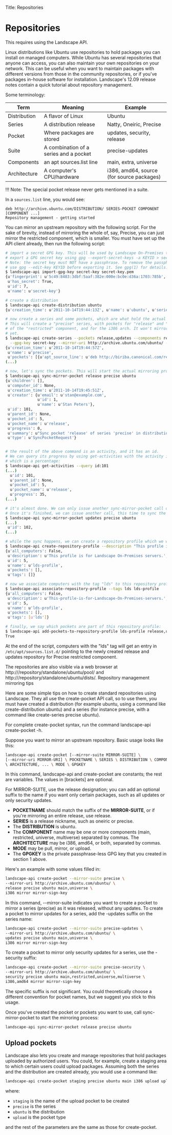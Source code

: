 Title: Repositories

# Repositories

This requires using the Landscape API.

Linux distributions like Ubuntu use repositories to hold packages you can
install on managed computers. While Ubuntu has several repositories that anyone
can access, you can also maintain your own repositories on your network. This
can be useful when you want to maintain packages with different versions from
those in the community repositories, or if you've packages in-house software
for installation. Landscape's 12.09 release notes contain a quick tutorial
about repository management.

Some terminology:

|Term               | Meaning	                             | Example
|-------------------|----------------------------------------|--------------------------------------
|Distribution       | A flavor of Linux                      | Ubuntu
|Series             | A distribution release                 | Natty, Oneiric, Precise
|Pocket             | Where packages are stored              | updates, security, release
|Suite              | A combination of a series and a pocket | precise-updates
|Components         | an apt sources.list line               | main, extra, universe
|Architecture       | A computer's CPU/hardware	             | i386, amd64, source (for source packages)

!!! Note: The special pocket release never gets mentioned in a suite.

In a `sources.list` line, you would see:

```no-format
deb http://archive.ubuntu.com/DISTRIBUTION/ SERIES-POCKET COMPONENT [COMPONENT ...]
Repository management - getting started
```

You can mirror an upstream repository with the following script. For the sake
of brevity, instead of mirroring the whole of, say, Precise, you can just
mirror the restricted component, which is smaller. You must have set up the API
client already, then run the following script:

```bash
# import a secret GPG key. This will be used by Landscape On-Premises to sign the repository.
# export a GPG secret key using gpg --export-secret-keys -a KEYID > secret-key.pem
# Note: the secret key must NOT have a passphrase. To remove the passphrase from a key,
# use gpg --edit-key KEYID before exporting it. See gpg(1) for details.
$ landscape-api import-gpg-key secret-key secret-key.pem
{u'fingerprint': u'5c49:8483:3dbf:5aaf:382e:000e:bc0e:d36a:1703:785b',
 u'has_secret': True,
 u'id': 7,
 u'name': u'secret-key'}

# create a distribution
$ landscape-api create-distribution ubuntu
{u'creation_time': u'2011-10-14T19:44:13Z', u'name': u'ubuntu', u'series': []}

# now create a series and some pockets, which are what hold the actual packages.
# This will create a "precise" series, with pockets for "release" and "main"
# of the "restricted" component, and for the i386 arch. It won't mirror any packages
# yet.
$ landscape-api create-series --pockets release,updates --components restricted --architectures i386 \
  --gpg-key secret-key --mirror-uri http://archive.ubuntu.com/ubuntu/ --mirror-series lucid lucid ubuntu
{u'creation_time': u'2011-10-14T19:44:57Z',
 u'name': u'precise',
 u'pockets': [{u'apt_source_line': u'deb http://biriba.canonical.com/repository/standalone/ubuntu precise restricted',
(...)

# now, let's sync the pockets. This will start the actual mirroring process:
$ landscape-api sync-mirror-pocket release precise ubuntu
{u'children': [],
 u'computer_id': None,
 u'creation_time': u'2011-10-14T19:45:51Z',
 u'creator': {u'email': u'stan@example.com',
              u'id': 1,
              u'name': u'Stan Peters'},
 u'id': 101,
 u'parent_id': None,
 u'pocket_id': 5,
 u'pocket_name': u'release',
 u'progress': 0,
 u'summary': u"Sync pocket 'release' of series 'precise' in distribution 'ubuntu'",
 u'type': u'SyncPocketRequest'}


# the result of the above command is an activity, and it has an id.
# We can query its progress by using get-activities with the activity id, and inspect the "progress" result, 
# which is a percentage:
$ landscape-api get-activities --query id:101
(...)
  u'id': 101,
  u'parent_id': None,
  u'pocket_id': 5,
  u'pocket_name': u'release',
  u'progress': 35,
(...)

# it's almost done. We can only issue another sync-mirror-pocket call once the above is finished.
# Once it's finished, we can issue another call, this time to sync the updates pocket:
$ landscape-api sync-mirror-pocket updates precise ubuntu
(...)
 u'id': 102,
(...)

# while the sync happens, we can create a repository profile which we will later apply to computers:
$ landscape-api create-repository-profile --description "This profile is for Landscape On-Premises servers." lds-profile
{u'all_computers': False,
 u'description': u'This profile is for Landscape On-Premises servers.',
 u'id': 5,
 u'name': u'lds-profile',
 u'pockets': [],
 u'tags': []}

# now we associate computers with the tag "lds" to this repository profile:
$ landscape-api associate-repository-profile --tags lds lds-profile
{u'all_computers': False,
 u'description': u'This-profile-is-for-Landscape-On-Premises-servers.',
 u'id': 5,
 u'name': u'lds-profile',
 u'pockets': [],
 u'tags': [u'lds']}

# finally, we say which pockets are part of this repository profile:
$ landscape-api add-pockets-to-repository-profile lds-profile release,updates precise ubuntu
True
```

At the end of the script, computers with the "lds" tag will get an entry in
`/etc/apt/sources.list.d/` pointing to the newly created release and updates
repository for Precise restricted component.

The repositories are also visible via a web browser at
http://<lds-server>/repository/standalone/ubuntu/pool/ and
http://<lds-server>/repository/standalone/ubuntu/dists/.  Repository management
mirroring tips

Here are some simple tips on how to create standard repositories using
Landscape. They all use the create-pocket API call, so to use them, you must
have created a distribution (for example ubuntu, using a command like
create-distribution ubuntu) and a series (for instance precise, with a command
like create-series precise ubuntu).

For complete create-pocket syntax, run the command landscape-api create-pocket
-h.

Suppose you want to mirror an upstream repository. Basic usage looks like this:

```bash
landscape-api create-pocket [--mirror-suite MIRROR-SUITE] \
[--mirror-uri MIRROR-URI] \ POCKETNAME \ SERIES \ DISTRIBUTION \ COMPONENT, ...
\ ARCHITECTURE, ... \ MODE \ GPGKEY
```    

In this command, landscape-api and create-pocket are constants; the rest are
variables. The values in [brackets] are optional.

For MIRROR-SUITE, use the release designation; you can add an optional suffix
to the name if you want only certain packages, such as all updates or only
security updates.

- **POCKETNAME** should match the suffix of the **MIRROR-SUITE**, or if you're mirroring
  an entire release, use release.
- **SERIES** is a release nickname, such as oneiric or precise.
- The **DISTRIBUTION** is ubuntu.
- The **COMPONENT** name may be one or more components (main, restricted, universe,
  multiverse) separated by commas. The **ARCHITECTURE** may be i386, amd64, or
  both, separated by commas.
- **MODE** may be pull, mirror, or upload.
- The **GPGKEY** is the private passphrase-less GPG key that you created in section 1 above.

Here's an example with some values filled in:

```bash
landscape-api create-pocket --mirror-suite precise \
--mirror-uri http://archive.ubuntu.com/ubuntu/ \
release precise ubuntu main,universe \
i386 mirror mirror-sign-key
```

In this command, --mirror-suite indicates you want to create a pocket to mirror
a series (precise) as it was released, without any updates. To create a pocket
to mirror updates for a series, add the -updates suffix on the series name:

```bash
landscape-api create-pocket --mirror-suite precise-updates \
--mirror-uri http://archive.ubuntu.com/ubuntu/ \
updates precise ubuntu main,universe \
i386 mirror mirror-sign-key
```

To create a pocket to mirror only security updates for a series, use the
-security suffix:

```bash
landscape-api create-pocket --mirror-suite precise-security \
--mirror-uri http://archive.ubuntu.com/ubuntu/ \
security precise ubuntu main,restricted,universe,multiverse \
i386,amd64 mirror mirror-sign-key
```    

The specific suffix is not significant. You could theoretically choose a
different convention for pocket names, but we suggest you stick to this usage.

Once you've created the pocket or pockets you want to use, call
sync-mirror-pocket to start the mirroring process: 

```bash
landscape-api sync-mirror-pocket release precise ubuntu
```

## Upload pockets

Landscape also lets you create and manage repositories that hold packages
uploaded by authorized users. You could, for example, create a staging area to
which certain users could upload packages. Assuming both the series and the
distribution are created already, you would use a command like:

```bash
landscape-api create-pocket staging precise ubuntu main i386 upload upload-sign-key
```      
    

where:

* `staging` is the name of the upload pocket to be created
 * `precise` is the series
 * `ubuntu` is the distribution
 * `upload` is the pocket type

and the rest of the parameters are the same as those for create-pocket.
